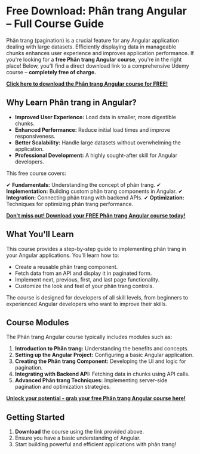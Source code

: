 # Free Download: Phân trang Angular – Full Course Guide

Phân trang (pagination) is a crucial feature for any Angular application dealing with large datasets. Efficiently displaying data in manageable chunks enhances user experience and improves application performance. If you're looking for a **free Phân trang Angular course**, you're in the right place! Below, you'll find a direct download link to a comprehensive Udemy course – **completely free of charge.**

[**Click here to download the Phân trang Angular course for FREE!**](https://udemywork.com/phan-trang-angular)

## Why Learn Phân trang in Angular?

- **Improved User Experience:** Load data in smaller, more digestible chunks.
- **Enhanced Performance:** Reduce initial load times and improve responsiveness.
- **Better Scalability:** Handle large datasets without overwhelming the application.
- **Professional Development:** A highly sought-after skill for Angular developers.

This free course covers:

✔ **Fundamentals:** Understanding the concept of phân trang.
✔ **Implementation:** Building custom phân trang components in Angular.
✔ **Integration:** Connecting phân trang with backend APIs.
✔ **Optimization:** Techniques for optimizing phân trang performance.

[**Don't miss out! Download your FREE Phân trang Angular course today!**](https://udemywork.com/phan-trang-angular)

## What You'll Learn

This course provides a step-by-step guide to implementing phân trang in your Angular applications. You’ll learn how to:

*   Create a reusable phân trang component.
*   Fetch data from an API and display it in paginated form.
*   Implement next, previous, first, and last page functionality.
*   Customize the look and feel of your phân trang controls.

The course is designed for developers of all skill levels, from beginners to experienced Angular developers who want to improve their skills.

## Course Modules

The Phân trang Angular course typically includes modules such as:

1.  **Introduction to Phân trang:** Understanding the benefits and concepts.
2.  **Setting up the Angular Project:** Configuring a basic Angular application.
3.  **Creating the Phân trang Component:** Developing the UI and logic for pagination.
4.  **Integrating with Backend API:** Fetching data in chunks using API calls.
5.  **Advanced Phân trang Techniques:** Implementing server-side pagination and optimization strategies.

[**Unlock your potential - grab your free Phân trang Angular course here!**](https://udemywork.com/phan-trang-angular)

## Getting Started

1.  **Download** the course using the link provided above.
2.  Ensure you have a basic understanding of Angular.
3.  Start building powerful and efficient applications with phân trang!
